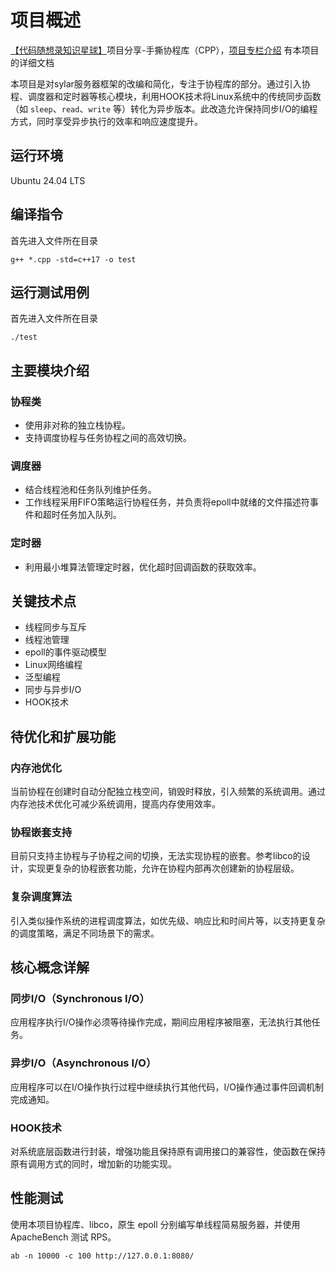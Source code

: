 # 项目概述

[【代码随想录知识星球】](https://www.programmercarl.com/other/kstar.html)项目分享-手撕协程库（CPP），[项目专栏介绍](https://www.programmercarl.com/other/project_coroutine.html) 有本项目的详细文档

本项目是对sylar服务器框架的改编和简化，专注于协程库的部分。通过引入协程、调度器和定时器等核心模块，利用HOOK技术将Linux系统中的传统同步函数（如 `sleep`、`read`、`write` 等）转化为异步版本。此改造允许保持同步I/O的编程方式，同时享受异步执行的效率和响应速度提升。

## 运行环境

Ubuntu 24.04 LTS

## 编译指令

首先进入文件所在目录

`g++ *.cpp -std=c++17 -o test`

## 运行测试用例
首先进入文件所在目录

`./test`


## 主要模块介绍

### 协程类
* 使用非对称的独立栈协程。
* 支持调度协程与任务协程之间的高效切换。

### 调度器
* 结合线程池和任务队列维护任务。
* 工作线程采用FIFO策略运行协程任务，并负责将epoll中就绪的文件描述符事件和超时任务加入队列。

### 定时器
* 利用最小堆算法管理定时器，优化超时回调函数的获取效率。

## 关键技术点

* 线程同步与互斥
* 线程池管理
* epoll的事件驱动模型
* Linux网络编程
* 泛型编程
* 同步与异步I/O
* HOOK技术

## 待优化和扩展功能

### 内存池优化
当前协程在创建时自动分配独立栈空间，销毁时释放，引入频繁的系统调用。通过内存池技术优化可减少系统调用，提高内存使用效率。

### 协程嵌套支持
目前只支持主协程与子协程之间的切换，无法实现协程的嵌套。参考libco的设计，实现更复杂的协程嵌套功能，允许在协程内部再次创建新的协程层级。

### 复杂调度算法
引入类似操作系统的进程调度算法，如优先级、响应比和时间片等，以支持更复杂的调度策略，满足不同场景下的需求。

## 核心概念详解
### 同步I/O（Synchronous I/O）
应用程序执行I/O操作必须等待操作完成，期间应用程序被阻塞，无法执行其他任务。

### 异步I/O（Asynchronous I/O）
应用程序可以在I/O操作执行过程中继续执行其他代码，I/O操作通过事件回调机制完成通知。

### HOOK技术
对系统底层函数进行封装，增强功能且保持原有调用接口的兼容性，使函数在保持原有调用方式的同时，增加新的功能实现。


## 性能测试
使用本项目协程库、libco，原生 epoll 分别编写单线程简易服务器，并使用 ApacheBench 测试 RPS。
```
ab -n 10000 -c 100 http://127.0.0.1:8080/
```
